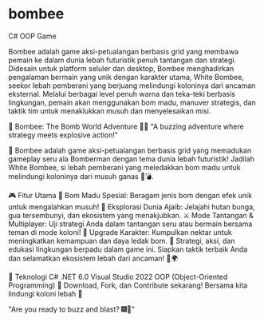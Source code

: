 # bombee
C# OOP Game

Bombee adalah game aksi-petualangan berbasis grid yang membawa pemain ke
dalam dunia lebah futuristik penuh tantangan dan strategi. Didesain untuk platform seluler
dan desktop, Bombee menghadirkan pengalaman bermain yang unik dengan karakter utama,
White Bombee, seekor lebah pemberani yang berjuang melindungi koloninya dari ancaman
eksternal. Melalui berbagai level penuh warna dan teka-teki berbasis lingkungan, pemain
akan menggunakan bom madu, manuver strategis, dan taktik tim untuk menaklukkan musuh
dan menyelesaikan misi.

🚀 Bombee: The Bomb World Adventure 🐝💥
"A buzzing adventure where strategy meets explosive action!"

🐝 Bombee adalah game aksi-petualangan berbasis grid yang memadukan gameplay seru ala Bomberman dengan tema dunia lebah futuristik! Jadilah White Bombee, si lebah pemberani yang meledakkan bom madu untuk melindungi koloninya dari musuh ganas 🐝💣.

🎮 Fitur Utama
🧨 Bom Madu Spesial: Beragam jenis bom dengan efek unik untuk mengalahkan musuh!
🌳 Eksplorasi Dunia Ajaib: Jelajahi hutan bunga, gua tersembunyi, dan ekosistem yang menakjubkan.
⚔️ Mode Tantangan & Multiplayer: Uji strategi Anda dalam tantangan seru atau bermain bersama teman di mode koloni!
🥇 Upgrade Karakter: Kumpulkan nektar untuk meningkatkan kemampuan dan daya ledak bom.
🎯 Strategi, aksi, dan edukasi lingkungan berpadu dalam game ini. Siapkan taktik terbaik Anda dan selamatkan ekosistem lebah dari ancaman! 🌼🌍

🔧 Teknologi
C# .NET 6.0
Visual Studio 2022
OOP (Object-Oriented Programming)
🚀 Download, Fork, dan Contribute sekarang! Bersama kita lindungi koloni lebah 🌟

"Are you ready to buzz and blast? 🎆🐝"
